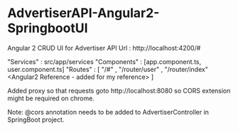 # AdvertiserAPI-Angular2-SpringbootUI
Angular 2 CRUD UI for Advertiser API
Url : http://localhost:4200/#

"Services" :  src/app/services
"Components" : [app.component.ts, user.component.ts]
"Routes" : [
    "/#" <Show Advertisers and panel to delete advertiser based on view selection button>,
    "/router/user" <Add New User>,
    "/router/index" <Angular2 Reference - added for my reference> 
]

Added proxy so that requests goto http://localhost:8080 so CORS extension might be required on chrome.

Note: @cors annotation needs to be added to AdvertiserController in SpringBoot project. 
